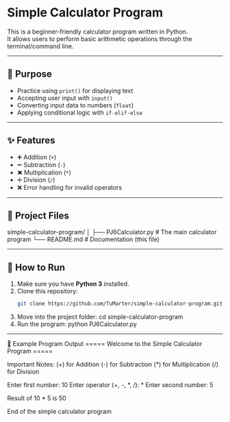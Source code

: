 # Simple Calculator Program

This is a beginner-friendly calculator program written in Python.  
It allows users to perform basic arithmetic operations through the terminal/command line.

---

## 🎯 Purpose
- Practice using `print()` for displaying text  
- Accepting user input with `input()`  
- Converting input data to numbers (`float`)  
- Applying conditional logic with `if-elif-else`  

---

## ✨ Features
- ➕ Addition (`+`)
- ➖ Subtraction (`-`)
- ✖ Multiplication (`*`)
- ➗ Division (`/`)
- ❌ Error handling for invalid operators  

---

## 📂 Project Files

simple-calculator-program/
│
├── PJ6Calculator.py # The main calculator program
└── README.md # Documentation (this file)


---

## 🚀 How to Run
1. Make sure you have **Python 3** installed.  
2. Clone this repository:
   ```bash
   git clone https://github.com/TuMarter/simple-calculator-program.git

3. Move into the project folder:
   cd simple-calculator-program
4. Run the program:
   python PJ6Calculator.py


---

📖 Example Program Output
===== Welcome to the Simple Calculator Program =====

Important Notes:
(+) for Addition
(-) for Subtraction
(*) for Multiplication
(/) for Division

Enter first number: 10
Enter operator (+, -, *, /): *
Enter second number: 5

Result of 10 * 5 is 50

End of the simple calculator program


